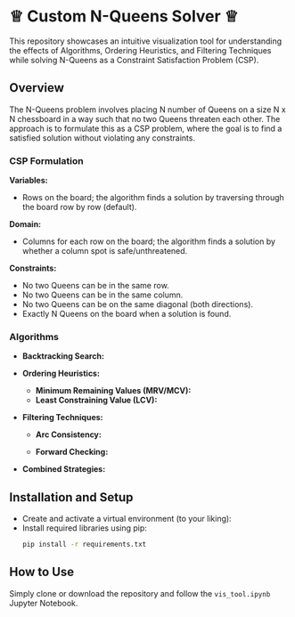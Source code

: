# ♕ Custom N-Queens Solver ♕
This repository showcases an intuitive visualization tool for understanding the effects of Algorithms, Ordering Heuristics, and Filtering Techniques while solving N-Queens as a Constraint Satisfaction Problem (CSP).

## Overview 
The N-Queens problem involves placing N number of Queens on a size N x N chessboard in a way such that no two Queens threaten each other. The approach is to formulate this as a CSP problem, where the goal is to find a satisfied solution without violating any constraints. 

### CSP Formulation

**Variables:** 
   - Rows on the board; the algorithm finds a solution by traversing through the board row by row (default).

**Domain:**  
   - Columns for each row on the board; the algorithm finds a solution by whether a column spot is safe/unthreatened. 

**Constraints:**
   - No two Queens can be in the same row. 
   - No two Queens can be in the same column. 
   - No two Queens can be on the same diagonal (both directions).
   - Exactly N Queens on the board when a solution is found.

### Algorithms
- **Backtracking Search:**  

- **Ordering Heuristics:**
  - **Minimum Remaining Values (MRV/MCV):**  
  - **Least Constraining Value (LCV):**  

- **Filtering Techniques:**
  - **Arc Consistency:**  
  
  - **Forward Checking:**

- **Combined Strategies:**  


## Installation and Setup 
- Create and activate a virtual environment (to your liking):
- Install required libraries using pip:
    ```bash
    pip install -r requirements.txt
    ```
## How to Use 
Simply clone or download the repository and follow the `vis_tool.ipynb` Jupyter Notebook.
